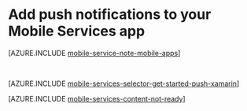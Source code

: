 <properties
	pageTitle="Get Started with Mobile Services for Xamarin iOS apps | Windows Azure"
	description="Learn how to use Azure Mobile Services and Notification Hubs to send push notifications to your Xamarin iOS app"
	services="mobile-services"
	documentationCenter="xamarin"
	authors="lindydonna"
	manager="dwrede"
	editor="mollybos"/>

<tags
	ms.service="mobile-services"
	ms.date="08/08/2015"
	wacn.date=""/>

# Add push notifications to your Mobile Services app

[AZURE.INCLUDE [mobile-service-note-mobile-apps](../includes/mobile-services-note-mobile-apps.md)]

&nbsp;


[AZURE.INCLUDE [mobile-services-selector-get-started-push-xamarin](../includes/mobile-services-selector-get-started-push-xamarin.md)]

[AZURE.INCLUDE [mobile-services-content-not-ready](../includes/mobile-services-content-not-ready.md)]

